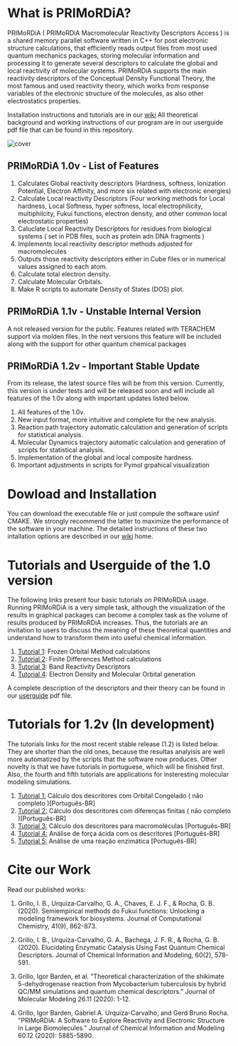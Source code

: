 # What is PRIMoRDiA?

PRIMoRDiA ( PRIMoRDiA Macromolecular Reactivity
Descriptors Access ) is a shared memory parallel software
written in C++ for post electronic structure calculations, that
efficiently reads output files from most used quantum mechanics packages, storing molecular information and processing
it to generate several descriptors to calculate the global and
local reactivity of molecular systems. PRIMoRDiA supports
the main reactivity descriptors of the Conceptual Density
Functional Theory, the most famous and used reactivity theory, which works from response variables of the electronic
structure of the molecules, as also other electrostatics properties.

Installation instructions and tutorials are in our [wiki](https://github.com/igorChem/PRIMoRDiA1.0v/wiki)
All theoretical background and working instructions of our program are in our userguide pdf file that can be found in this repository. 


![cover](https://github.com/igorChem/PRIMoRDiA1.0v/blob/master/cover.png)

## PRIMoRDiA 1.0v - List of Features 

1. Calculates Global reactivity descriptors 
  (Hardness, softness, Ionization Potential, Electron Affinity, and more six related with electronic energies)
2. Calculate Local reactivity Descriptors
(Four working methods for Local hardness, Local Softness, hyper softness, local electrophilicity, multiphilcity, Fukui functions, electron density, and other common local electrostatic properties)
3. Caluclate Local Reactivity Descriptors for residues from biological systems ( set in PDB files, such as protein adn DNA fragments )
4. Implements local reactivity descriptor methods adjusted for macromolecules
5. Outputs those reactivity descriptors either in Cube files or in numerical values assigned to each atom.
6. Calculate total electron density.
7. Calculate Molecular Orbitals.
8. Make R scripts to automate Density of States (DOS) plot.

## PRIMoRDiA 1.1v - Unstable Internal Version

A not released version for the public. 
Features related with  TERACHEM support via molden files.
In the next versions this feature will be included along with the support for other quantum chemical packages

## PRIMoRDiA 1.2v - Important Stable Update  

From its release, the latest source files will be from this version. 
Currently, this version is under tests and will be released soon and will include all features of the 1.0v along with important updates listed below. 

1. All features of the 1.0v.
2. New input format, more intuitive and complete for the new analysis.
3. Reaction path trajectory automatic calculation and generation of scripts for statistical analysis.
4. Molecular Dynamics trajectory automatic calculation and generation of scripts for statistical analysis.
5. Implementation of the global and local composite hardness.
6. Important adjustments in scripts for Pymol grpahical visualization 

# Dowload and Installation

You can download the executable file or just compule the software usinf CMAKE. 
We strongly recommend the latter to maximize the performance of the software in your machine. 
The detailed instructions of these two intallation options are described in our [wiki](https://github.com/igorChem/PRIMoRDiA1.0v/wiki) home. 

# Tutorials and Userguide of the 1.0 version

The following links present four basic tutorials on PRIMoRDiA usage. Running PRIMoRDiA is a very simple task, although the visualization of the results in graphical packages can become a complex task as the volume of results produced by PRIMoRDiA increases. Thus, the tutorials are an invitation to users to discuss the meaning of these theoretical quantities and understand how to transform them into useful chemical information.

1. [Tutorial 1](https://github.com/igorChem/PRIMoRDiA1.0v/wiki/Tutorial-1:-Calculating-Frozen-Orbital-Reactivity-Descriptors): Frozen Orbital Method calculations
2. [Tutorial 2](https://github.com/igorChem/PRIMoRDiA1.0v/wiki/Tutorial-2:-Calculating-Finite-Differences-Reactivity-Descripors): Finite Differences Method calculations
3. [Tutorial 3](https://github.com/igorChem/PRIMoRDiA1.0v/wiki/Tutorial-3:-Calculating-Reactivity-Descriptors-for-Macromolecules): Band Reactivity Descriptors
4. [Tutorial 4](https://github.com/igorChem/PRIMoRDiA1.0v/wiki/Tutorial-4:-Electron-Density-and-Molecular-Orbitals-Generation): Electron Density and Molecular Orbital generation

A complete description of the descriptors and their theory can be found in our [userguide](https://github.com/igorChem/PRIMoRDiA1.0v/blob/master/userguide/userguide.pdf) pdf file.

# Tutorials for 1.2v (In development)

The tutorials links for the most recent stable release (1.2) is listed below. They are shorter than the old ones, because the resultas analyisis are well more automatized by the scripts that the software now produces. Other novelty is that we have tutorials in portuguese, which will be finished first. Also, the fourth and fifth tutorials are applications for insteresting molecular modeling simulations. 

1. [Tutorial 1:](https://github.com/igorChem/PRIMoRDiA1.0v/wiki/Tutorial-1-:-Calculando-Descritores-de-Reatividade-com-FOA-(-Basic-1.2v-)-%5BPT-BR%5D) Cálculo dos descritores com Orbital Congelado ( não completo )[Português-BR]
2. [Tutorial 2:](https://github.com/igorChem/PRIMoRDiA1.0v/wiki/Tutorial-2-:-Calculando-Descritores-de-Reatividade-com-FD-(-Basic-1.2v-)-%5BPT-BR%5D) Cálculo dos descritores com diferenças finitas ( não completo )[Português-BR]
3. [Tutorial 3:](https://github.com/igorChem/PRIMoRDiA1.0v/wiki/Tutorial-3-:-Calculando-Descritores-de-Reatividade-para-Macromoleculeculas--(-Basic-1.2v-)-%5BPT-BR%5D) Cálculo dos descritores para macromoléculas [Português-BR]
4. [Tutorial 4:](https://github.com/igorChem/PRIMoRDiA1.0v/wiki/Tutorial-4:-An%C3%A1lise-de-for%C3%A7a-%C3%A1cida-usando-os-descritores-(-Aplica%C3%A7%C3%A3o-1.2v--)-%5BPT-BR%5D) Análise de força ácida com os descritores [Português-BR]
5. [Tutorial 5:](https://github.com/igorChem/PRIMoRDiA1.0v/wiki/Tutorial-5:-An%C3%A1lise-de-Caminho-de-Rea%C3%A7%C3%A3o-Enzim%C3%A1tica-(-Aplica%C3%A7%C3%A3o-1.2v-)-%5BPT-BR%5D) Análise de uma reação enzimática  [Português-BR]


# Cite our Work

Read our published works: 

1. Grillo, I. B., Urquiza‐Carvalho, G. A., Chaves, E. J. F., & Rocha, G. B. (2020). Semiempirical methods do Fukui functions: Unlocking a modeling framework for biosystems. Journal of Computational Chemistry, 41(9), 862-873.

2. Grillo, I. B., Urquiza-Carvalho, G. A., Bachega, J. F. R., & Rocha, G. B. (2020). Elucidating Enzymatic Catalysis Using Fast Quantum Chemical Descriptors. Journal of Chemical Information and Modeling, 60(2), 578-591.

3. Grillo, Igor Barden, et al. "Theoretical characterization of the shikimate 5-dehydrogenase reaction from Mycobacterium tuberculosis by hybrid QC/MM simulations and quantum chemical descriptors." Journal of Molecular Modeling 26.11 (2020): 1-12.

4. Grillo, Igor Barden, Gabriel A. Urquiza-Carvalho, and Gerd Bruno Rocha. "PRIMoRDiA: A Software to Explore Reactivity and Electronic Structure in Large Biomolecules." Journal of Chemical Information and Modeling 60.12 (2020): 5885-5890.



